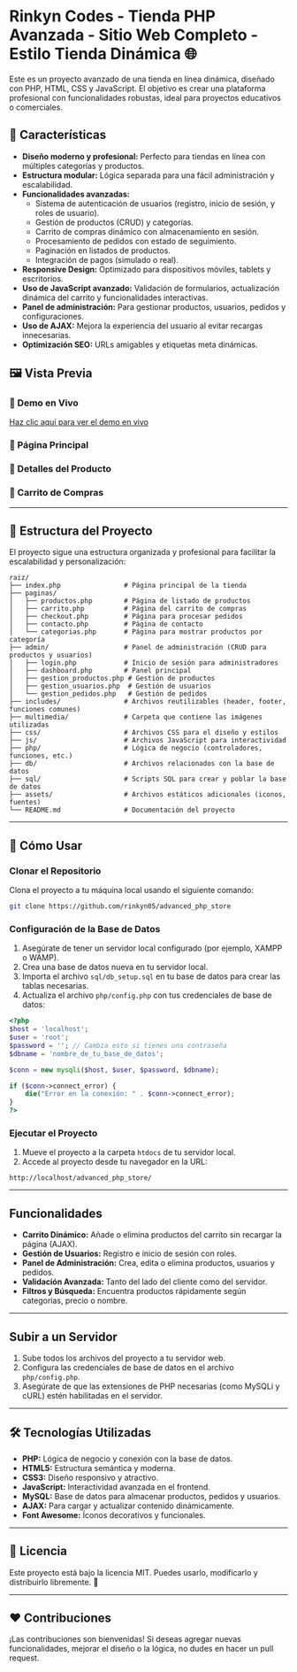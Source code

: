 # Rinkyn Codes - Tienda PHP Avanzada - Sitio Web Completo - Estilo Tienda Dinámica 🌐

Este es un proyecto avanzado de una tienda en línea dinámica, diseñado con PHP, HTML, CSS y JavaScript. El objetivo es crear una plataforma profesional con funcionalidades robustas, ideal para proyectos educativos o comerciales.

## 🌟 Características

- **Diseño moderno y profesional:** Perfecto para tiendas en línea con múltiples categorías y productos.
- **Estructura modular:** Lógica separada para una fácil administración y escalabilidad.
- **Funcionalidades avanzadas:**
  - Sistema de autenticación de usuarios (registro, inicio de sesión, y roles de usuario).
  - Gestión de productos (CRUD) y categorías.
  - Carrito de compras dinámico con almacenamiento en sesión.
  - Procesamiento de pedidos con estado de seguimiento.
  - Paginación en listados de productos.
  - Integración de pagos (simulado o real).
- **Responsive Design:** Optimizado para dispositivos móviles, tablets y escritorios.
- **Uso de JavaScript avanzado:** Validación de formularios, actualización dinámica del carrito y funcionalidades interactivas.
- **Panel de administración:** Para gestionar productos, usuarios, pedidos y configuraciones.
- **Uso de AJAX:** Mejora la experiencia del usuario al evitar recargas innecesarias.
- **Optimización SEO:** URLs amigables y etiquetas meta dinámicas.

## 🖼️ Vista Previa

### 📌 Demo en Vivo

[Haz clic aquí para ver el demo en vivo](https://rinkyn05.github.io/advanced_php_store/)

### 📄 Página Principal

### 📄 Detalles del Producto

### 📄 Carrito de Compras

---

## 💂️️ Estructura del Proyecto

El proyecto sigue una estructura organizada y profesional para facilitar la escalabilidad y personalización:

```plaintext
raiz/
├── index.php                # Página principal de la tienda
├── paginas/
│   ├── productos.php        # Página de listado de productos
│   ├── carrito.php          # Página del carrito de compras
│   ├── checkout.php         # Página para procesar pedidos
│   ├── contacto.php         # Página de contacto
│   └── categorias.php       # Página para mostrar productos por categoría
├── admin/                   # Panel de administración (CRUD para productos y usuarios)
│   ├── login.php            # Inicio de sesión para administradores
│   ├── dashboard.php        # Panel principal
│   ├── gestion_productos.php # Gestión de productos
│   ├── gestion_usuarios.php  # Gestión de usuarios
│   └── gestion_pedidos.php   # Gestión de pedidos
├── includes/                # Archivos reutilizables (header, footer, funciones comunes)
├── multimedia/              # Carpeta que contiene las imágenes utilizadas
├── css/                     # Archivos CSS para el diseño y estilos
├── js/                      # Archivos JavaScript para interactividad
├── php/                     # Lógica de negocio (controladores, funciones, etc.)
├── db/                      # Archivos relacionados con la base de datos
├── sql/                     # Scripts SQL para crear y poblar la base de datos
├── assets/                  # Archivos estáticos adicionales (iconos, fuentes)
└── README.md                # Documentación del proyecto
```

---

## 🚀 Cómo Usar

### Clonar el Repositorio

Clona el proyecto a tu máquina local usando el siguiente comando:

```bash
git clone https://github.com/rinkyn05/advanced_php_store
```

### Configuración de la Base de Datos

1. Asegúrate de tener un servidor local configurado (por ejemplo, XAMPP o WAMP).
2. Crea una base de datos nueva en tu servidor local.
3. Importa el archivo `sql/db_setup.sql` en tu base de datos para crear las tablas necesarias.
4. Actualiza el archivo `php/config.php` con tus credenciales de base de datos:

```php
<?php
$host = 'localhost';
$user = 'root';
$password = ''; // Cambia esto si tienes una contraseña
$dbname = 'nombre_de_tu_base_de_datos';

$conn = new mysqli($host, $user, $password, $dbname);

if ($conn->connect_error) {
    die("Error en la conexión: " . $conn->connect_error);
}
?>
```

### Ejecutar el Proyecto

1. Mueve el proyecto a la carpeta `htdocs` de tu servidor local.
2. Accede al proyecto desde tu navegador en la URL:

```arduino
http://localhost/advanced_php_store/
```

---

## Funcionalidades

- **Carrito Dinámico:** Añade o elimina productos del carrito sin recargar la página (AJAX).
- **Gestión de Usuarios:** Registro e inicio de sesión con roles.
- **Panel de Administración:** Crea, edita o elimina productos, usuarios y pedidos.
- **Validación Avanzada:** Tanto del lado del cliente como del servidor.
- **Filtros y Búsqueda:** Encuentra productos rápidamente según categorías, precio o nombre.

---

## Subir a un Servidor

1. Sube todos los archivos del proyecto a tu servidor web.
2. Configura las credenciales de base de datos en el archivo `php/config.php`.
3. Asegúrate de que las extensiones de PHP necesarias (como MySQLi y cURL) estén habilitadas en el servidor.

---

## 🛠️ Tecnologías Utilizadas

- **PHP:** Lógica de negocio y conexión con la base de datos.
- **HTML5:** Estructura semántica y moderna.
- **CSS3:** Diseño responsivo y atractivo.
- **JavaScript:** Interactividad avanzada en el frontend.
- **MySQL:** Base de datos para almacenar productos, pedidos y usuarios.
- **AJAX:** Para cargar y actualizar contenido dinámicamente.
- **Font Awesome:** Íconos decorativos y funcionales.

---

## 📝 Licencia

Este proyecto está bajo la licencia MIT. Puedes usarlo, modificarlo y distribuirlo libremente. 🎉

---

## ❤️ Contribuciones

¡Las contribuciones son bienvenidas! Si deseas agregar nuevas funcionalidades, mejorar el diseño o la lógica, no dudes en hacer un pull request.
